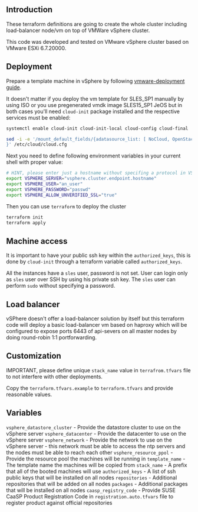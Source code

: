 ## Introduction

These terraform definitions are going to create the whole cluster including load-balancer node/vm on top of VMWare vSphere cluster.

This code was developed and tested on VMware vSphere cluster based on VMware ESXi 6.7.20000.

## Deployment

Prepare a template machine in vSphere by following [vmware-deployment guide](https://susedoc.github.io/doc-caasp/adoc/caasp-deployment/single-html/#_vm_preparation_for_creating_a_template).

It doesn't matter if you deploy the vm template for SLES_SP1 manually by using ISO or you use pregenerated vmdk image SLES15_SP1 JeOS but in both cases you'll need `cloud-init` package installed and the respective services must be enabled:

```sh
systemctl enable cloud-init cloud-init-local cloud-config cloud-final
```

```sh
sed -i -e '/mount_default_fields/{adatasource_list: [ NoCloud, OpenStack, None ]
}' /etc/cloud/cloud.cfg
```

Next you need to define following environment variables in your current shell with proper value:

```sh
# HINT, please enter just a hostname without specifing a protocol in VSPHERE_SERVER variable (using https by default)
export VSPHERE_SERVER="vsphere.cluster.endpoint.hostname"
export VSPHERE_USER="an_user"
export VSPHERE_PASSWORD="passwd"
export VSPHERE_ALLOW_UNVERIFIED_SSL="true"
```

Then you can use `terraform` to deploy the cluster

```sh
terraform init
terraform apply
```

## Machine access

It is important to have your public ssh key within the `authorized_keys`,
this is done by `cloud-init` through a terraform variable called `authorized_keys`.

All the instances have a `sles` user, password is not set. User can login only as `sles` user over SSH by using his private ssh key. The `sles` user can perform `sudo` without specifying a password.

## Load balancer

vSPhere doesn't offer a load-balancer solution by itself but this terraform code will deploy a basic load-balancer vm based on haproxy which will be configured to expose ports 6443 of api-severs on all master nodes by doing round-robin 1:1 portforwarding.

## Customization

IMPORTANT, please define unique `stack_name` value in `terrafrom.tfvars` file to not interfere with other deployments.

Copy the `terraform.tfvars.example` to `terraform.tfvars` and provide reasonable values.

## Variables

`vsphere_datastore_cluster` - Provide the datastore cluster to use on the vSphere server
`vsphere_datacenter` - Provide the datacenter to use on the vSphere server
`vsphere_network` - Provide the network to use on the vSphere server - this network must be able to access the ntp servers and the nodes must be able to reach each other
`vsphere_resource_ppol` - Provide the resource pool the machines will be running in
`template_name` - The template name the machines will be copied from
`stack_name` - A prefix that all of the booted machines will use
`authorized_keys` - A list of ssh public keys that will be installed on all nodes
`repositories` - Additional repositories that will be added on all nodes
`packages` - Additional packages that will be installed on all nodes
`caasp_registry_code` - Provide SUSE CaaSP Product Registration Code in
`registration.auto.tfvars` file to register product against official repositories

